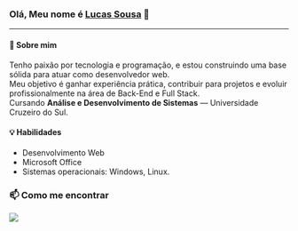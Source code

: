 ### Olá, Meu nome é [Lucas Sousa](https://www.linkedin.com/in/sousalucas-pro/) 👋


---

#### 🔧 Sobre mim
Tenho paixão por tecnologia e programação, e estou construindo uma base sólida para atuar como desenvolvedor web.  
Meu objetivo é ganhar experiência prática, contribuir para projetos e evoluir profissionalmente na área de Back-End e Full Stack.    
Cursando **Análise e Desenvolvimento de Sistemas** — Universidade Cruzeiro do Sul.


#### 💡 Habilidades
  
- Desenvolvimento Web      
- Microsoft Office
- Sistemas operacionais: Windows, Linux.

  
### 📫 Como me encontrar
[<img src="https://img.shields.io/badge/linkedin-%2312100E.svg?&style=for-the-badge&logo=linkedin&logoColor=white&color=blue">](https://www.linkedin.com/in/sousalucas-pro/)
